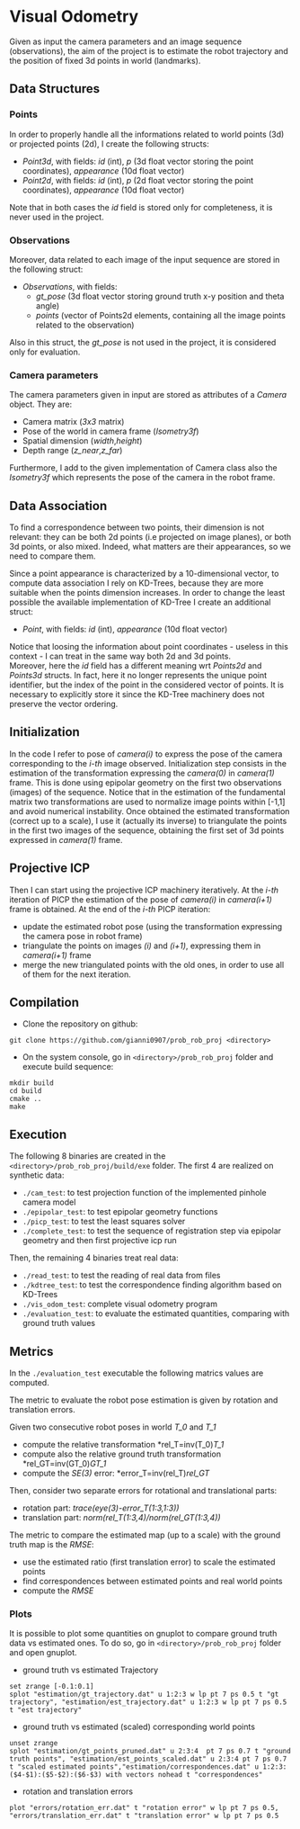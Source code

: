 # Visual Odometry
Given as input the camera parameters and an image sequence (observations), the aim of the project is to estimate the robot trajectory and the position of fixed 3d points in world (landmarks).

## Data Structures
### Points
In order to properly handle all the informations related to world points (3d) or projected points (2d), I create the following structs:
- *Point3d*, with fields: *id* (int), *p* (3d float vector storing the point coordinates), *appearance* (10d float vector)
- *Point2d*, with fields: *id* (int), *p* (2d float vector storing the point coordinates), *appearance* (10d float vector)

Note that in both cases the *id* field is stored only for completeness, it is never used in the project.
### Observations
Moreover, data related to each image of the input sequence are stored in the following struct:
- *Observations*, with fields: 
    - *gt_pose* (3d float vector storing ground truth x-y position and theta angle)
    - *points* (vector of Points2d elements, containing all the image points related to the observation)

Also in this struct, the *gt_pose* is not used in the project, it is considered only for evaluation.
### Camera parameters
The camera parameters given in input are stored as attributes of a *Camera* object. They are:
- Camera matrix (*3x3* matrix)
- Pose of the world in camera frame (*Isometry3f*)
- Spatial dimension (*width*,*height*)
- Depth range (*z_near*,*z_far*)

Furthermore, I add to the given implementation of Camera class also the *Isometry3f* which represents the pose of the camera in the robot frame.

## Data Association
To find a correspondence between two points, their dimension is not relevant: they can be both 2d points (i.e projected on image planes), or both 3d points, or also mixed. Indeed, what matters are their appearances, so we need to compare them.

Since a point appearance is characterized by a 10-dimensional vector, to compute data association I rely on KD-Trees, because they are more suitable when the points dimension increases. In order to change the least possible the available implementation of KD-Tree I create an additional struct:
- *Point*, with fields: *id* (int), *appearance* (10d float vector)

Notice that loosing the information about point coordinates - useless in this context - I can treat in the same way both 2d and 3d points.  
Moreover, here the *id* field has a different meaning wrt *Points2d* and *Points3d* structs. In fact, here it no longer represents the unique point identifier, but the index of the point in the considered vector of points. It is necessary to explicitly store it since the KD-Tree machinery does not preserve the vector ordering.

## Initialization
In the code I refer to pose of *camera(i)* to express the pose of the camera corresponding to the *i-th* image observed.
Initialization step consists in the estimation of the transformation expressing the *camera(0)* in *camera(1)* frame.
This is done using epipolar geometry on the first two observations (images) of the sequence.
Notice that in the estimation of the fundamental matrix two transformations are used to normalize image points within [-1,1] and avoid numerical instability.
Once obtained the estimated transformation (correct up to a scale), I use it (actually its inverse) to triangulate the points in the first two images of the sequence, obtaining the first set of 3d points expressed in *camera(1)* frame.

## Projective ICP 
Then I can start using the projective ICP machinery iteratively. At the *i-th* iteration of PICP the estimation of the pose of *camera(i)* in *camera(i+1)* frame is obtained.
At the end of the *i-th* PICP iteration:
- update the estimated robot pose (using the transformation expressing the camera pose in robot frame)
- triangulate the points on images *(i)* and *(i+1)*, expressing them in *camera(i+1)* frame
- merge the new triangulated points with the old ones, in order to use all of them for the next iteration.
## Compilation
- Clone the repository on github:
```
git clone https://github.com/gianni0907/prob_rob_proj <directory>
```
- On the system console, go in `<directory>/prob_rob_proj` folder and execute build sequence:
```
mkdir build
cd build
cmake ..
make
```
## Execution
The following 8 binaries are created in the `<directory>/prob_rob_proj/build/exe` folder.
The first 4 are realized on synthetic data:
- `./cam_test`: to test projection function of the implemented pinhole camera model
- `./epipolar_test`: to test epipolar geometry functions
- `./picp_test`: to test the least squares solver
- `./complete_test`: to test the sequence of registration step via epipolar geometry and then first projective icp run

Then, the remaining 4 binaries treat real data:
- `./read_test`: to test the reading of real data from files
- `./kdtree_test`: to test the correspondence finding algorithm based on KD-Trees
- `./vis_odom_test`: complete visual odometry program
- `./evaluation_test`: to evaluate the estimated quantities, comparing with ground truth values

## Metrics
In the `./evaluation_test` executable the following matrics values are computed.

The metric to evaluate the robot pose estimation is given by rotation and translation errors.

Given two consecutive robot poses in world *T_0* and *T_1*
- compute the relative transformation *rel_T=inv(T_0)*T_1*
- compute also the relative ground truth transformation *rel_GT=inv(GT_0)*GT_1*
- compute the *SE(3)* error: *error_T=inv(rel_T)*rel_GT*

Then, consider two separate errors for rotational and translational parts:
- rotation part: *trace(eye(3)-error_T(1:3,1:3))*
- translation part: *norm(rel_T(1:3,4)/norm(rel_GT(1:3,4))*

The metric to compare the estimated map (up to a scale) with the ground truth map is the *RMSE*:
- use the estimated ratio (first translation error) to scale the estimated points
- find correspondences between estimated points and real world points
- compute the *RMSE*

### Plots
It is possible to plot some quantities on gnuplot to compare ground truth data vs estimated ones. To do so, go in `<directory>/prob_rob_proj` folder and open gnuplot.
- ground truth vs estimated Trajectory
```
set zrange [-0.1:0.1]
splot "estimation/gt_trajectory.dat" u 1:2:3 w lp pt 7 ps 0.5 t "gt trajectory", "estimation/est_trajectory.dat" u 1:2:3 w lp pt 7 ps 0.5 t "est trajectory"
```
- ground truth vs estimated (scaled) corresponding world points
```
unset zrange
splot "estimation/gt_points_pruned.dat" u 2:3:4  pt 7 ps 0.7 t "ground truth points", "estimation/est_points_scaled.dat" u 2:3:4 pt 7 ps 0.7 t "scaled estimated points","estimation/correspondences.dat" u 1:2:3:($4-$1):($5-$2):($6-$3) with vectors nohead t "correspondences"
```
- rotation and translation errors
```
plot "errors/rotation_err.dat" t "rotation error" w lp pt 7 ps 0.5, "errors/translation_err.dat" t "translation error" w lp pt 7 ps 0.5
```